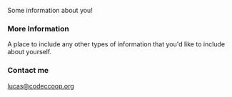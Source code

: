 Some information about you!

### More Information

A place to include any other types of information that you'd like to include about yourself.

### Contact me

[lucas@codeccoop.org](mailto:lucas@codeccoop.org)